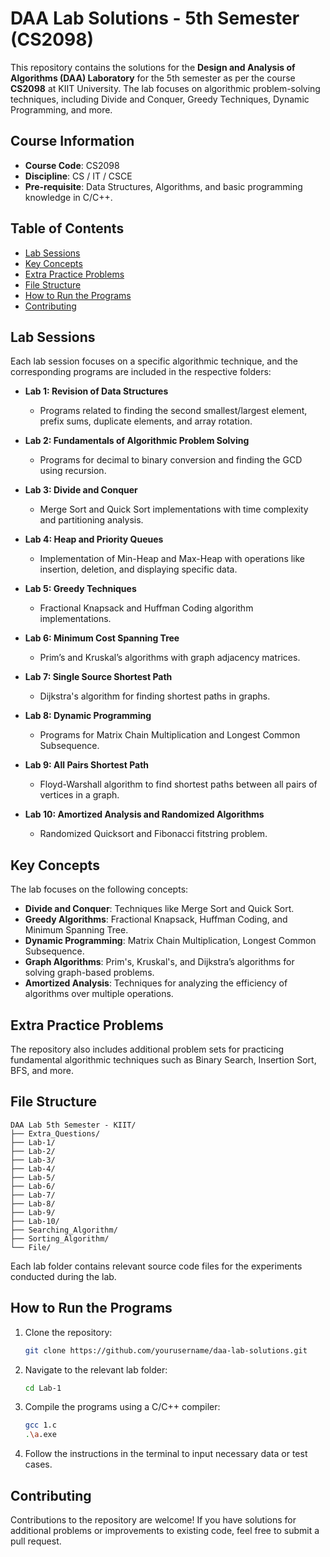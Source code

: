 # DAA Lab Solutions - 5th Semester (CS2098)

This repository contains the solutions for the **Design and Analysis of Algorithms (DAA) Laboratory** for the 5th semester as per the course **CS2098** at KIIT University. The lab focuses on algorithmic problem-solving techniques, including Divide and Conquer, Greedy Techniques, Dynamic Programming, and more.

## Course Information

- **Course Code**: CS2098
- **Discipline**: CS / IT / CSCE
- **Pre-requisite**: Data Structures, Algorithms, and basic programming knowledge in C/C++.

## Table of Contents
- [Lab Sessions](#lab-sessions)
- [Key Concepts](#key-concepts)
- [Extra Practice Problems](#extra-practice-problems)
- [File Structure](#file-structure)
- [How to Run the Programs](#how-to-run-the-programs)
- [Contributing](#contributing)

## Lab Sessions

Each lab session focuses on a specific algorithmic technique, and the corresponding programs are included in the respective folders:

- **Lab 1: Revision of Data Structures**
  - Programs related to finding the second smallest/largest element, prefix sums, duplicate elements, and array rotation.

- **Lab 2: Fundamentals of Algorithmic Problem Solving**
  - Programs for decimal to binary conversion and finding the GCD using recursion.

- **Lab 3: Divide and Conquer**
  - Merge Sort and Quick Sort implementations with time complexity and partitioning analysis.

- **Lab 4: Heap and Priority Queues**
  - Implementation of Min-Heap and Max-Heap with operations like insertion, deletion, and displaying specific data.

- **Lab 5: Greedy Techniques**
  - Fractional Knapsack and Huffman Coding algorithm implementations.

- **Lab 6: Minimum Cost Spanning Tree**
  - Prim’s and Kruskal’s algorithms with graph adjacency matrices.

- **Lab 7: Single Source Shortest Path**
  - Dijkstra's algorithm for finding shortest paths in graphs.

- **Lab 8: Dynamic Programming**
  - Programs for Matrix Chain Multiplication and Longest Common Subsequence.

- **Lab 9: All Pairs Shortest Path**
  - Floyd-Warshall algorithm to find shortest paths between all pairs of vertices in a graph.

- **Lab 10: Amortized Analysis and Randomized Algorithms**
  - Randomized Quicksort and Fibonacci fitstring problem.

## Key Concepts

The lab focuses on the following concepts:

- **Divide and Conquer**: Techniques like Merge Sort and Quick Sort.
- **Greedy Algorithms**: Fractional Knapsack, Huffman Coding, and Minimum Spanning Tree.
- **Dynamic Programming**: Matrix Chain Multiplication, Longest Common Subsequence.
- **Graph Algorithms**: Prim's, Kruskal's, and Dijkstra’s algorithms for solving graph-based problems.
- **Amortized Analysis**: Techniques for analyzing the efficiency of algorithms over multiple operations.

## Extra Practice Problems

The repository also includes additional problem sets for practicing fundamental algorithmic techniques such as Binary Search, Insertion Sort, BFS, and more.

## File Structure

```
DAA Lab 5th Semester - KIIT/
├── Extra_Questions/
├── Lab-1/
├── Lab-2/
├── Lab-3/
├── Lab-4/
├── Lab-5/
├── Lab-6/
├── Lab-7/
├── Lab-8/
├── Lab-9/
├── Lab-10/
├── Searching_Algorithm/
├── Sorting_Algorithm/
└── File/
```

Each lab folder contains relevant source code files for the experiments conducted during the lab.

## How to Run the Programs

1. Clone the repository:
   ```bash
   git clone https://github.com/yourusername/daa-lab-solutions.git
   ```

2. Navigate to the relevant lab folder:
   ```bash
   cd Lab-1
   ```

3. Compile the programs using a C/C++ compiler:
   ```bash
   gcc 1.c
   .\a.exe
   ```

4. Follow the instructions in the terminal to input necessary data or test cases.

## Contributing

Contributions to the repository are welcome! If you have solutions for additional problems or improvements to existing code, feel free to submit a pull request.


